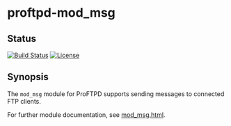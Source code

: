 proftpd-mod_msg
===============

Status
------
[![Build Status](https://travis-ci.org/Castaglia/proftpd-mod_msg.svg?branch=master)](https://travis-ci.org/Castaglia/proftpd-mod_msg)
[![License](https://img.shields.io/badge/license-GPL-brightgreen.svg)](https://img.shields.io/badge/license-GPL-brightgreen.svg)


Synopsis
--------
The `mod_msg` module for ProFTPD supports sending messages to connected FTP
clients.

For further module documentation, see [mod_msg.html](https://htmlpreview.github.io/?https://github.com/Castaglia/proftpd-mod_msg/blob/master/mod_msg.html).

